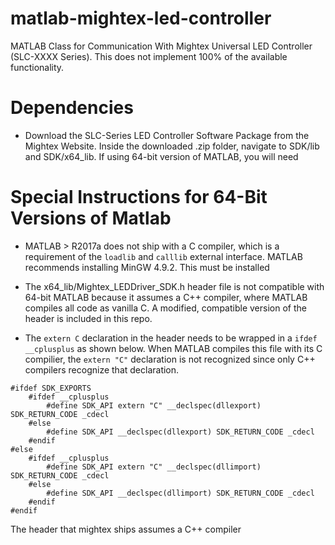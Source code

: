 # matlab-mightex-led-controller
MATLAB Class for Communication With Mightex Universal LED Controller (SLC-XXXX Series).  This does not implement 100% of the available functionality. 

# Dependencies

- Download the SLC-Series LED Controller Software Package from the Mightex Website.  Inside the downloaded .zip folder, navigate to SDK/lib and SDK/x64_lib.  If using 64-bit version of MATLAB, you will need 

# Special Instructions for 64-Bit Versions of Matlab

- MATLAB > R2017a does not ship with a C compiler, which is a requirement of the `loadlib` and `calllib` external interface.  MATLAB recommends installing MinGW 4.9.2.  This must be installed

- The x64_lib/Mightex_LEDDriver_SDK.h header file is not compatible with 64-bit MATLAB because it assumes a C++ compiler, where MATLAB compiles all code as vanilla C.  A modified, compatible version of the header is included in this repo.

- The `extern C` declaration in the header needs to be wrapped in a `ifdef __cplusplus` as shown below.  When MATLAB compiles this file with its C compilier, the `extern "C"` declaration is not recognized since only C++ compilers recognize that declaration.

```
#ifdef SDK_EXPORTS
    #ifdef __cplusplus
        #define SDK_API extern "C" __declspec(dllexport) SDK_RETURN_CODE _cdecl
    #else
        #define SDK_API __declspec(dllexport) SDK_RETURN_CODE _cdecl
    #endif
#else
    #ifdef __cplusplus
        #define SDK_API extern "C" __declspec(dllimport) SDK_RETURN_CODE _cdecl
    #else
        #define SDK_API __declspec(dllimport) SDK_RETURN_CODE _cdecl
    #endif
#endif
```

The header that mightex ships assumes a C++ compiler